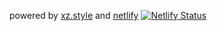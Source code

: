 powered by [xz.style](https://xz.style/) and [netlify](https://www.netlify.com/)
[![Netlify Status](https://api.netlify.com/api/v1/badges/9d624110-bc95-43f5-aa1f-c71ee0867e17/deploy-status)](https://app.netlify.com/sites/jcarter/deploys)
